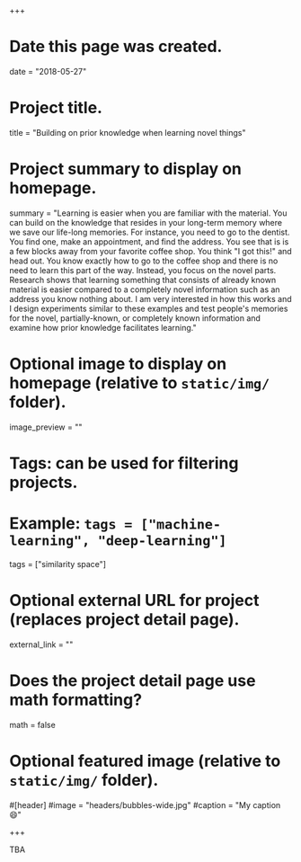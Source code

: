 +++
# Date this page was created.
date = "2018-05-27"

# Project title.
title = "Building on prior knowledge when learning novel things"

# Project summary to display on homepage.
summary = "Learning is easier when you are familiar with the material. You can build on the knowledge that resides in your long-term memory where we save our life-long memories. For instance, you need to go to the dentist. You find one, make an appointment, and find the address. You see that is is a few blocks away from your favorite coffee shop. You think "I got this!" and head out. You know exactly how to go to the coffee shop and there is no need to learn this part of the way. Instead, you focus on the novel parts. Research shows that learning something that consists of already known material is easier compared to a completely novel information such as an address you know nothing about. I am very interested in how this works and I design experiments similar to these examples and test people's memories for the novel, partially-known, or completely known information and examine how prior knowledge facilitates learning."

# Optional image to display on homepage (relative to `static/img/` folder).
image_preview = ""

# Tags: can be used for filtering projects.
# Example: `tags = ["machine-learning", "deep-learning"]`
tags = ["similarity space"]

# Optional external URL for project (replaces project detail page).
external_link = ""

# Does the project detail page use math formatting?
math = false

# Optional featured image (relative to `static/img/` folder).
#[header]
#image = "headers/bubbles-wide.jpg"
#caption = "My caption :smile:"

+++

TBA